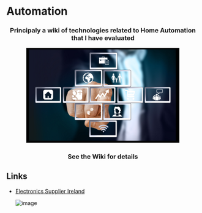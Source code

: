 # Automation

<div align="center">
     <h3>Principaly a wiki of technologies related to Home Automation that I have evaluated</h3>
     <a href="https://github.com/johnosbb/Automation/wiki">
         <img alt="Automation" src="https://github.com/johnosbb/Automation/blob/master/Automatioin.jpg"
         width=400">
      </a>
      <h3>See the Wiki for details</h3>
    

</div>
                   
## Links
- [Electronics Supplier Ireland](https://irishelectronics.ie/epages/950018241.sf/en_IE/?ObjectPath=Categories)                   
                   
    ![image](https://github.com/user-attachments/assets/9c9853d7-297f-4614-b642-c10fe6eff995)                




